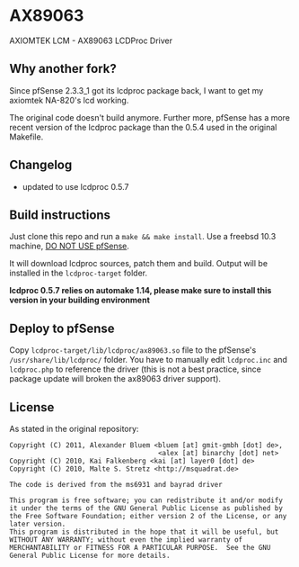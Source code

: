 # AX89063
AXIOMTEK LCM - AX89063 LCDProc Driver

## Why another fork?
Since pfSense 2.3.3_1 got its lcdproc package back, I want to get my axiomtek NA-820's lcd working.

The original code doesn't build anymore. Further more, pfSense has a more recent version of the lcdproc package than the 0.5.4 used in the original Makefile.

## Changelog
- updated to use lcdproc 0.5.7

## Build instructions
Just clone this repo and run a `make && make install`. Use a freebsd 10.3 machine, [DO NOT USE pfSense](https://doc.pfsense.org/index.php/Can_I_compile_software_on_pfSense).

It will download lcdproc sources, patch them and build. Output will be installed in the `lcdproc-target` folder.

**lcdproc 0.5.7 relies on automake 1.14, please make sure to install this version in your building environment**

## Deploy to pfSense
Copy `lcdproc-target/lib/lcdproc/ax89063.so` file to the pfSense's `/usr/share/lib/lcdproc/` folder. You have to manually edit `lcdproc.inc` and `lcdproc.php` to reference the driver (this is not a best practice, since package update will broken the ax89063 driver support).

## License
As stated in the original repository:
```
Copyright (C) 2011, Alexander Bluem <bluem [at] gmit-gmbh [dot] de>,
                                     <alex [at] binarchy [dot] net>
Copyright (C) 2010, Kai Falkenberg <kai [at] layer0 [dot] de>
Copyright (C) 2010, Malte S. Stretz <http://msquadrat.de>

The code is derived from the ms6931 and bayrad driver

This program is free software; you can redistribute it and/or modify it under the terms of the GNU General Public License as published by the Free Software Foundation; either version 2 of the License, or any later version.
This program is distributed in the hope that it will be useful, but WITHOUT ANY WARRANTY; without even the implied warranty of MERCHANTABILITY or FITNESS FOR A PARTICULAR PURPOSE.  See the GNU General Public License for more details.
```
